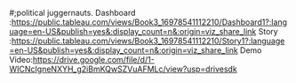 #;political juggernauts.
Dashboard  :https://public.tableau.com/views/Book3_16978541112210/Dashboard1?:language=en-US&publish=yes&:display_count=n&:origin=viz_share_link
Story  :https://public.tableau.com/views/Book3_16978541112210/Story1?:language=en-US&publish=yes&:display_count=n&:origin=viz_share_link
Demo Video:https://drive.google.com/file/d/1-WICNcIgneNXYH_g2iBmKQwSZVuAFMLc/view?usp=drivesdk
